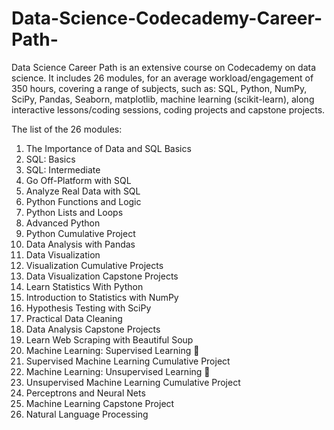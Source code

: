 # Data-Science-Codecademy-Career-Path-
Data Science Career Path is an extensive course on Codecademy on data science. It includes 26 modules, for an average workload/engagement of 350 hours, covering a range of subjects, such as: SQL, Python, NumPy, SciPy, Pandas, Seaborn, matplotlib, machine learning (scikit-learn), along interactive lessons/coding sessions, coding projects and capstone projects.

The list of the 26 modules:

1.  The Importance of Data and SQL Basics
2.  SQL: Basics
3.  SQL: Intermediate
4.  Go Off-Platform with SQL
5.  Analyze Real Data with SQL
6.  Python Functions and Logic
7.  Python Lists and Loops
8.  Advanced Python
9.  Python Cumulative Project
10. Data Analysis with Pandas
11. Data Visualization
12. Visualization Cumulative Projects
13. Data Visualization Capstone Projects
14. Learn Statistics With Python
15. Introduction to Statistics with NumPy
16. Hypothesis Testing with SciPy
17. Practical Data Cleaning
18. Data Analysis Capstone Projects
19. Learn Web Scraping with Beautiful Soup
20. Machine Learning: Supervised Learning 🤖
21. Supervised Machine Learning Cumulative Project
22. Machine Learning: Unsupervised Learning 🤖
23. Unsupervised Machine Learning Cumulative Project
24. Perceptrons and Neural Nets
25. Machine Learning Capstone Project
26. Natural Language Processing

